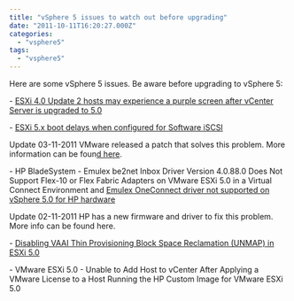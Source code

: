 ```yaml
---
title: "vSphere 5 issues to watch out before upgrading"
date: "2011-10-11T16:20:27.000Z"
categories: 
  - "vsphere5"
tags: 
  - "vsphere5"
---
```


Here are some vSphere 5 issues. Be aware before upgrading to vSphere 5:

\- [ESXi 4.0 Update 2 hosts may experience a purple screen after vCenter Server is upgraded to 5.0](http://kb.vmware.com/selfservice/microsites/search.do?language=en_US&cmd=displayKC&externalId=2007269)

\- [ESXi 5.x boot delays when configured for Software iSCSI](http://kb.vmware.com/selfservice/microsites/search.do?language=en_US&cmd=displayKC&externalId=2007108)

Update 03-11-2011 VMware released a patch that solves this problem. More information can be foun[d here](http://kb.vmware.com/selfservice/microsites/search.do?language=en_US&cmd=displayKC&externalId=2008018).

\- HP BladeSystem - Emulex be2net Inbox Driver Version 4.0.88.0 Does Not Support Flex-10 or Flex Fabric Adapters on VMware ESXi 5.0 in a Virtual Connect Environment and [Emulex OneConnect driver not supported on vSphere 5.0 for HP hardware](http://kb.vmware.com/selfservice/microsites/search.do?language=en_US&cmd=displayKC&externalId=2007397)

Update 02-11-2011 HP has a new firmware and driver to fix this problem. More info can be found here.

\- [Disabling VAAI Thin Provisioning Block Space Reclamation (UNMAP) in ESXi 5.0](http://kb.vmware.com/selfservice/microsites/search.do?language=en_US&cmd=displayKC&externalId=2007427)

\- VMware ESXi 5.0 - Unable to Add Host to vCenter After Applying a VMware License to a Host Running the HP Custom Image for VMware ESXi 5.0
